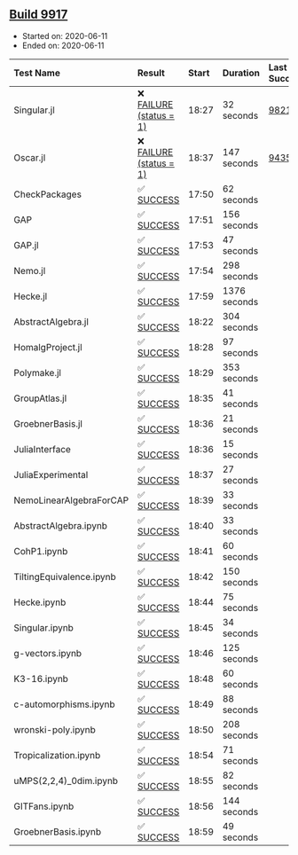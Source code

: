 ## [Build 9917](https://oscarci.mathematik.uni-kl.de/job/oscar/9917/)

* Started on: 2020-06-11
* Ended on: 2020-06-11

| Test Name    | Result | Start | Duration | Last Success | First Failure |
|:-------------|:-------|:------|:---------|:-------------|:--------------|
| Singular.jl | ❌ [FAILURE (status = 1)](https://oscarci.mathematik.uni-kl.de/job/oscar/9917/artifact/logs/build-9917/Singular.jl.log) | 18:27 | 32 seconds | [9821](https://oscarci.mathematik.uni-kl.de/job/oscar/9821/) | [9822](https://oscarci.mathematik.uni-kl.de/job/oscar/9822/) |
| Oscar.jl | ❌ [FAILURE (status = 1)](https://oscarci.mathematik.uni-kl.de/job/oscar/9917/artifact/logs/build-9917/Oscar.jl.log) | 18:37 | 147 seconds | [9435](https://oscarci.mathematik.uni-kl.de/job/oscar/9435/) | [9436](https://oscarci.mathematik.uni-kl.de/job/oscar/9436/) |
| CheckPackages | ✅ [SUCCESS](https://oscarci.mathematik.uni-kl.de/job/oscar/9917/artifact/logs/build-9917/CheckPackages.log) | 17:50 | 62 seconds |  |  |
| GAP | ✅ [SUCCESS](https://oscarci.mathematik.uni-kl.de/job/oscar/9917/artifact/logs/build-9917/GAP.log) | 17:51 | 156 seconds |  |  |
| GAP.jl | ✅ [SUCCESS](https://oscarci.mathematik.uni-kl.de/job/oscar/9917/artifact/logs/build-9917/GAP.jl.log) | 17:53 | 47 seconds |  |  |
| Nemo.jl | ✅ [SUCCESS](https://oscarci.mathematik.uni-kl.de/job/oscar/9917/artifact/logs/build-9917/Nemo.jl.log) | 17:54 | 298 seconds |  |  |
| Hecke.jl | ✅ [SUCCESS](https://oscarci.mathematik.uni-kl.de/job/oscar/9917/artifact/logs/build-9917/Hecke.jl.log) | 17:59 | 1376 seconds |  |  |
| AbstractAlgebra.jl | ✅ [SUCCESS](https://oscarci.mathematik.uni-kl.de/job/oscar/9917/artifact/logs/build-9917/AbstractAlgebra.jl.log) | 18:22 | 304 seconds |  |  |
| HomalgProject.jl | ✅ [SUCCESS](https://oscarci.mathematik.uni-kl.de/job/oscar/9917/artifact/logs/build-9917/HomalgProject.jl.log) | 18:28 | 97 seconds |  |  |
| Polymake.jl | ✅ [SUCCESS](https://oscarci.mathematik.uni-kl.de/job/oscar/9917/artifact/logs/build-9917/Polymake.jl.log) | 18:29 | 353 seconds |  |  |
| GroupAtlas.jl | ✅ [SUCCESS](https://oscarci.mathematik.uni-kl.de/job/oscar/9917/artifact/logs/build-9917/GroupAtlas.jl.log) | 18:35 | 41 seconds |  |  |
| GroebnerBasis.jl | ✅ [SUCCESS](https://oscarci.mathematik.uni-kl.de/job/oscar/9917/artifact/logs/build-9917/GroebnerBasis.jl.log) | 18:36 | 21 seconds |  |  |
| JuliaInterface | ✅ [SUCCESS](https://oscarci.mathematik.uni-kl.de/job/oscar/9917/artifact/logs/build-9917/JuliaInterface.log) | 18:36 | 15 seconds |  |  |
| JuliaExperimental | ✅ [SUCCESS](https://oscarci.mathematik.uni-kl.de/job/oscar/9917/artifact/logs/build-9917/JuliaExperimental.log) | 18:37 | 27 seconds |  |  |
| NemoLinearAlgebraForCAP | ✅ [SUCCESS](https://oscarci.mathematik.uni-kl.de/job/oscar/9917/artifact/logs/build-9917/NemoLinearAlgebraForCAP.log) | 18:39 | 33 seconds |  |  |
| AbstractAlgebra.ipynb | ✅ [SUCCESS](https://oscarci.mathematik.uni-kl.de/job/oscar/9917/artifact/logs/build-9917/AbstractAlgebra.ipynb.log) | 18:40 | 33 seconds |  |  |
| CohP1.ipynb | ✅ [SUCCESS](https://oscarci.mathematik.uni-kl.de/job/oscar/9917/artifact/logs/build-9917/CohP1.ipynb.log) | 18:41 | 60 seconds |  |  |
| TiltingEquivalence.ipynb | ✅ [SUCCESS](https://oscarci.mathematik.uni-kl.de/job/oscar/9917/artifact/logs/build-9917/TiltingEquivalence.ipynb.log) | 18:42 | 150 seconds |  |  |
| Hecke.ipynb | ✅ [SUCCESS](https://oscarci.mathematik.uni-kl.de/job/oscar/9917/artifact/logs/build-9917/Hecke.ipynb.log) | 18:44 | 75 seconds |  |  |
| Singular.ipynb | ✅ [SUCCESS](https://oscarci.mathematik.uni-kl.de/job/oscar/9917/artifact/logs/build-9917/Singular.ipynb.log) | 18:45 | 34 seconds |  |  |
| g-vectors.ipynb | ✅ [SUCCESS](https://oscarci.mathematik.uni-kl.de/job/oscar/9917/artifact/logs/build-9917/g-vectors.ipynb.log) | 18:46 | 125 seconds |  |  |
| K3-16.ipynb | ✅ [SUCCESS](https://oscarci.mathematik.uni-kl.de/job/oscar/9917/artifact/logs/build-9917/K3-16.ipynb.log) | 18:48 | 60 seconds |  |  |
| c-automorphisms.ipynb | ✅ [SUCCESS](https://oscarci.mathematik.uni-kl.de/job/oscar/9917/artifact/logs/build-9917/c-automorphisms.ipynb.log) | 18:49 | 88 seconds |  |  |
| wronski-poly.ipynb | ✅ [SUCCESS](https://oscarci.mathematik.uni-kl.de/job/oscar/9917/artifact/logs/build-9917/wronski-poly.ipynb.log) | 18:50 | 208 seconds |  |  |
| Tropicalization.ipynb | ✅ [SUCCESS](https://oscarci.mathematik.uni-kl.de/job/oscar/9917/artifact/logs/build-9917/Tropicalization.ipynb.log) | 18:54 | 71 seconds |  |  |
| uMPS(2,2,4)_0dim.ipynb | ✅ [SUCCESS](https://oscarci.mathematik.uni-kl.de/job/oscar/9917/artifact/logs/build-9917/uMPS-2-2-4-_0dim.ipynb.log) | 18:55 | 82 seconds |  |  |
| GITFans.ipynb | ✅ [SUCCESS](https://oscarci.mathematik.uni-kl.de/job/oscar/9917/artifact/logs/build-9917/GITFans.ipynb.log) | 18:56 | 144 seconds |  |  |
| GroebnerBasis.ipynb | ✅ [SUCCESS](https://oscarci.mathematik.uni-kl.de/job/oscar/9917/artifact/logs/build-9917/GroebnerBasis.ipynb.log) | 18:59 | 49 seconds |  |  |
